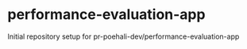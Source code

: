 # performance-evaluation-app

Initial repository setup for pr-poehali-dev/performance-evaluation-app
